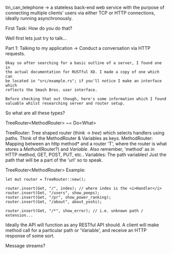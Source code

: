 tin_can_telephone -> a stateless back-end web service with the purpose of
                     connecting multiple clients' users via either TCP or HTTP
                     connections, ideally running asynchronously.

First Task: How do you do that?

Well first lets just try to talk...

Part 1: Talking to my application -> Conduct a conversation via HTTP requests.

    Okay so after searching for a basic outline of a server, I found one in
    the actual documentation for RUSTful XD. I made a copy of one which can
    be located in "src/example.rs"; if you'll notice I make an interface which
    reflects the Smash Bros. user interface.

    Before checking that out though, here's some information which I found
    valuable whilst researching server and router setup.

So what are all these types?

TreeRouter<MethodRouter<Variables>> ~= Do<What<Where>>

TreeRouter: 
    Tree shaped router (think -> <i>tree</i>) which selects handlers using
    paths. Think of the MethodRouter & Variables as keys.
MethodRouter:
    Mapping between an http method* and a router 'T', where the router is what
    stores a <i>Method</i>(Router?) and <i>Variable</i>. Also remember, 'method'
    as in HTTP method, GET, POST, PUT, etc..
Variables:
    The path variables! Just the path that will be a part of the 'url' so
    to speak.

TreeRouter<MethodRouter<Variables>> Example:

    let mut router = TreeRouter::new();
    
    router.insert(Get, "/", index); // where index is the <i>Handler</i>
    router.insert(Get, "/users", show_peeps);
    router.insert(Get, "/pr", show_power_ranking);
    router.insert(Get, "/about", about_yoshi);

    router.insert(Get, "/*", show_error); // i.e. unknown path / extension...

Ideally the API will function as any RESTful API should. A client will make
  method call for a particular path or 'Variable', and receive an HTTP response
  of some sort.

Message streams?



